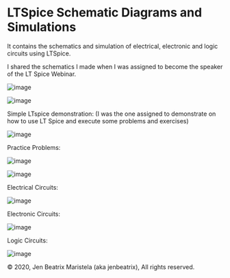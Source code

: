 # LTSpice Schematic Diagrams and Simulations
It contains the schematics and simulation of electrical, electronic and logic circuits using LTSpice.

I shared the schematics I made when I was assigned to become the speaker of the LT Spice Webinar. 

![image](https://user-images.githubusercontent.com/82814920/170634898-b636f77c-d966-4737-8b7d-a2cd6499fb82.png)

![image](https://user-images.githubusercontent.com/82814920/170634926-d19e8910-9d24-435a-be90-1bc6a5e3bafd.png)

Simple LTspice demonstration: (I was the one assigned to demonstrate on how to use LT Spice and execute some problems and exercises)

![image](https://user-images.githubusercontent.com/82814920/170634980-291c0d89-5951-4e1e-8285-36f98e0d97b5.png)

Practice Problems:

![image](https://user-images.githubusercontent.com/82814920/170635255-b93302e2-7546-4009-82c0-20d49582d832.png)

![image](https://user-images.githubusercontent.com/82814920/120541017-e92af600-c41b-11eb-8a7d-fae460d6905f.png)

Electrical Circuits:

![image](https://user-images.githubusercontent.com/82814920/116656947-26850980-a9c0-11eb-8e69-62eda065690a.png)

Electronic Circuits:

![image](https://user-images.githubusercontent.com/82814920/116656714-b7a7b080-a9bf-11eb-953a-b43d84a384ba.png)

Logic Circuits:

![image](https://user-images.githubusercontent.com/82814920/116656998-41f01480-a9c0-11eb-9c4b-9a04959c004b.png)

© 2020, Jen Beatrix Maristela (aka jenbeatrix), All rights reserved.
